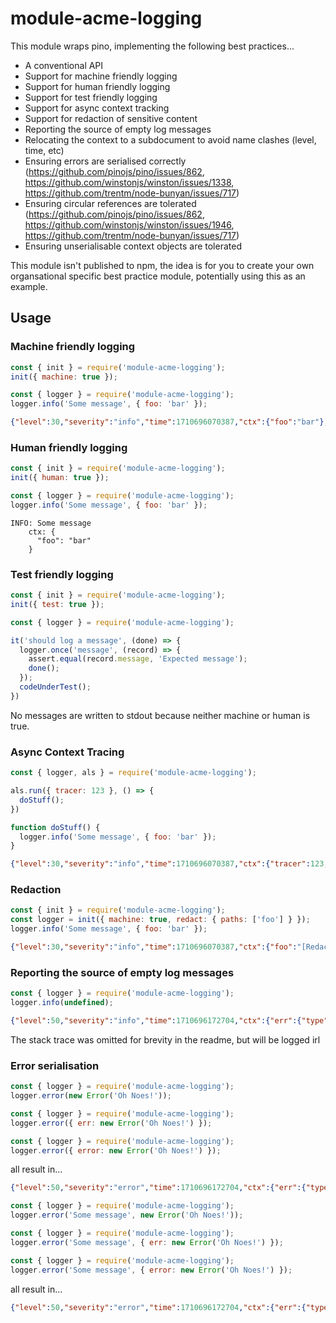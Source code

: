 # module-acme-logging

This module wraps pino, implementing the following best practices...

- A conventional API
- Support for machine friendly logging
- Support for human friendly logging
- Support for test friendly logging
- Support for async context tracking
- Support for redaction of sensitive content
- Reporting the source of empty log messages
- Relocating the context to a subdocument to avoid name clashes (level, time, etc)
- Ensuring errors are serialised correctly (https://github.com/pinojs/pino/issues/862, https://github.com/winstonjs/winston/issues/1338, https://github.com/trentm/node-bunyan/issues/717)
- Ensuring circular references are tolerated (https://github.com/pinojs/pino/issues/862, https://github.com/winstonjs/winston/issues/1946, https://github.com/trentm/node-bunyan/issues/717)
- Ensuring unserialisable context objects are tolerated

This module isn't published to npm, the idea is for you to create your own organsational specific best practice module, potentially using this as an example.

## Usage

### Machine friendly logging
```js
const { init } = require('module-acme-logging');
init({ machine: true });
```

```js
const { logger } = require('module-acme-logging');
logger.info('Some message', { foo: 'bar' });
```

```json
{"level":30,"severity":"info","time":1710696070387,"ctx":{"foo":"bar"},"msg":"Some message"}
```

### Human friendly logging
```js
const { init } = require('module-acme-logging');
init({ human: true });
```

```js
const { logger } = require('module-acme-logging');
logger.info('Some message', { foo: 'bar' });
```

```
INFO: Some message
    ctx: {
      "foo": "bar"
    }
```

### Test friendly logging
```js
const { init } = require('module-acme-logging');
init({ test: true });
```

```js
const { logger } = require('module-acme-logging');

it('should log a message', (done) => {
  logger.once('message', (record) => {
    assert.equal(record.message, 'Expected message');
    done();
  });
  codeUnderTest();
})
```
No messages are written to stdout because neither machine or human is true.


### Async Context Tracing
```js
const { logger, als } = require('module-acme-logging');

als.run({ tracer: 123 }, () => {
  doStuff();
})

function doStuff() {
  logger.info('Some message', { foo: 'bar' });
}
```

```json
{"level":30,"severity":"info","time":1710696070387,"ctx":{"tracer":123,"foo":"bar"},"msg":"Some message"}
```

### Redaction
```js
const { init } = require('module-acme-logging');
const logger = init({ machine: true, redact: { paths: ['foo'] } });
logger.info('Some message', { foo: 'bar' });
```

```json
{"level":30,"severity":"info","time":1710696070387,"ctx":{"foo":"[Redacted]"},"msg":"Some message"}
```

### Reporting the source of empty log messages
```js
const { logger } = require('module-acme-logging');
logger.info(undefined);
```

```json
{"level":50,"severity":"info","time":1710696172704,"ctx":{"err":{"type":"Error","message":"Empty log message"}},"msg":"Empty log message!"}

```
The stack trace was omitted for brevity in the readme, but will be logged irl

### Error serialisation
```js
const { logger } = require('module-acme-logging');
logger.error(new Error('Oh Noes!'));
```

```js
const { logger } = require('module-acme-logging');
logger.error({ err: new Error('Oh Noes!') });
```

```js
const { logger } = require('module-acme-logging');
logger.error({ error: new Error('Oh Noes!') });
```

all result in...

```json
{"level":50,"severity":"error","time":1710696172704,"ctx":{"err":{"type":"Error","message":"Oh Noes!","stack":"..."}},"msg":"Oh Noes!"}
```


```js
const { logger } = require('module-acme-logging');
logger.error('Some message', new Error('Oh Noes!'));
```

```js
const { logger } = require('module-acme-logging');
logger.error('Some message', { err: new Error('Oh Noes!') });
```

```js
const { logger } = require('module-acme-logging');
logger.error('Some message', { error: new Error('Oh Noes!') });
```

all result in...

```json
{"level":50,"severity":"error","time":1710696172704,"ctx":{"err":{"type":"Error","message":"Oh Noes!","stack":"..."}},"msg":"Some message"}
```
